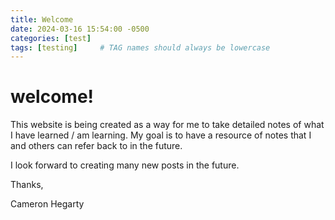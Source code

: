 ```yaml
---
title: Welcome
date: 2024-03-16 15:54:00 -0500
categories: [test]
tags: [testing]     # TAG names should always be lowercase
---
```



# welcome!

This website is being created as a way for me to take detailed notes of what I have learned / am learning. My goal is to have a resource of notes that I and others can refer back to in the future.

I look forward to creating many new posts in the future. 

Thanks,

Cameron Hegarty